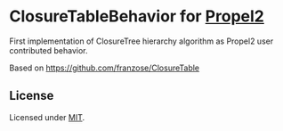 ClosureTableBehavior for [Propel2](https://github.com/propelorm/Propel2)
==================================

First implementation of ClosureTree hierarchy algorithm as Propel2 user contributed behavior.

Based on https://github.com/franzose/ClosureTable

License
-------

Licensed under [MIT](http://opensource.org/licenses/MIT).
